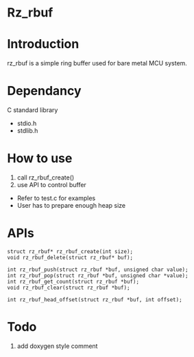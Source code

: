 # Rz_rbuf
# Introduction
rz_rbuf is a simple ring buffer used for bare metal MCU system.

# Dependancy
C standard library
* stdio.h
* stdlib.h

# How to use
1. call rz_rbuf_create()
2. use API to control buffer

* Refer to test.c for examples
* User has to prepare enough heap size

# APIs

```
struct rz_rbuf* rz_rbuf_create(int size);
void rz_rbuf_delete(struct rz_rbuf* buf);

int rz_rbuf_push(struct rz_rbuf *buf, unsigned char value);
int rz_rbuf_pop(struct rz_rbuf *buf, unsigned char *value);
int rz_rbuf_get_count(struct rz_rbuf *buf);
void rz_rbuf_clear(struct rz_rbuf *buf);

int rz_rbuf_head_offset(struct rz_rbuf *buf, int offset);
```

# Todo
1. add doxygen style comment

